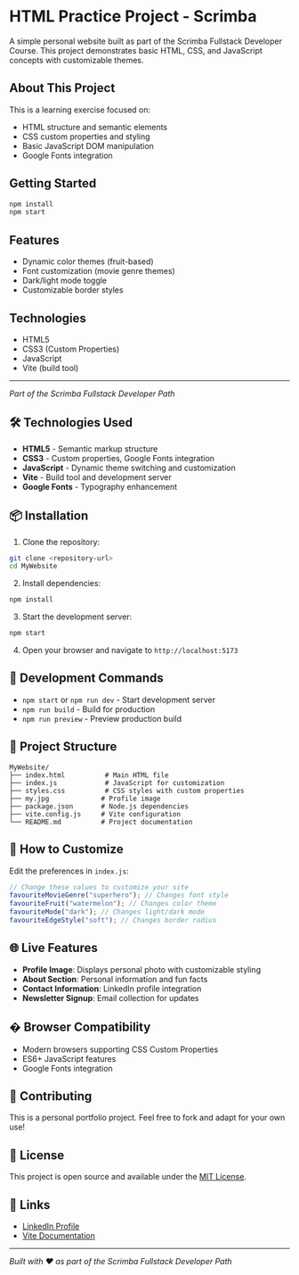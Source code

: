 # HTML Practice Project - Scrimba

A simple personal website built as part of the Scrimba Fullstack Developer Course. This project demonstrates basic HTML, CSS, and JavaScript concepts with customizable themes.

## About This Project

This is a learning exercise focused on:

- HTML structure and semantic elements
- CSS custom properties and styling
- Basic JavaScript DOM manipulation
- Google Fonts integration

## Getting Started

```bash
npm install
npm start
```

## Features

- Dynamic color themes (fruit-based)
- Font customization (movie genre themes)
- Dark/light mode toggle
- Customizable border styles

## Technologies

- HTML5
- CSS3 (Custom Properties)
- JavaScript
- Vite (build tool)

---

_Part of the Scrimba Fullstack Developer Path_

## 🛠️ Technologies Used

- **HTML5** - Semantic markup structure
- **CSS3** - Custom properties, Google Fonts integration
- **JavaScript** - Dynamic theme switching and customization
- **Vite** - Build tool and development server
- **Google Fonts** - Typography enhancement

## 📦 Installation

1. Clone the repository:

```bash
git clone <repository-url>
cd MyWebsite
```

2. Install dependencies:

```bash
npm install
```

3. Start the development server:

```bash
npm start
```

4. Open your browser and navigate to `http://localhost:5173`

## 🔧 Development Commands

- `npm start` or `npm run dev` - Start development server
- `npm run build` - Build for production
- `npm run preview` - Preview production build

## 📁 Project Structure

```
MyWebsite/
├── index.html          # Main HTML file
├── index.js            # JavaScript for customization
├── styles.css          # CSS styles with custom properties
├── my.jpg             # Profile image
├── package.json       # Node.js dependencies
├── vite.config.js     # Vite configuration
└── README.md          # Project documentation
```

## 🎯 How to Customize

Edit the preferences in `index.js`:

```javascript
// Change these values to customize your site
favouriteMovieGenre("superhero"); // Changes font style
favouriteFruit("watermelon"); // Changes color theme
favouriteMode("dark"); // Changes light/dark mode
favouriteEdgeStyle("soft"); // Changes border radius
```

## 🌐 Live Features

- **Profile Image**: Displays personal photo with customizable styling
- **About Section**: Personal information and fun facts
- **Contact Information**: LinkedIn profile integration
- **Newsletter Signup**: Email collection for updates

## � Browser Compatibility

- Modern browsers supporting CSS Custom Properties
- ES6+ JavaScript features
- Google Fonts integration

## 🤝 Contributing

This is a personal portfolio project. Feel free to fork and adapt for your own use!

## 📄 License

This project is open source and available under the [MIT License](LICENSE).

## 🔗 Links

- [LinkedIn Profile](https://www.linkedin.com/in/shams-tabrez-169829167/)
- [Vite Documentation](https://vitejs.dev/)

---

_Built with ❤️ as part of the Scrimba Fullstack Developer Path_
